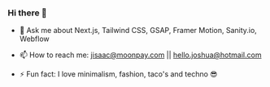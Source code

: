 ### Hi there 👋

<!-- - 🔭 I’m currently working at [Otherlife.xyz](https://www.otherlife.xyz) // Prev. Nightshift acq. by [MoonPay](https://www.moonpay.com) -->


- 💬 Ask me about Next.js, Tailwind CSS, GSAP, Framer Motion, Sanity.io, Webflow


- 📫 How to reach me: jisaac@moonpay.com || hello.joshua@hotmail.com


- ⚡ Fun fact: I love minimalism, fashion, taco's and techno 😎

